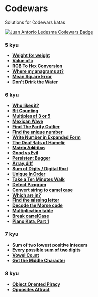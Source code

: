 # Codewars

Solutions for Codewars katas

[![Juan Antonio Ledesma Codewars Badge](https://www.codewars.com/users/juan-antonio-ledesma/badges/small)](https://www.codewars.com/users/juan-antonio-ledesma/)

### 5 kyu

- **[Weight for weight](./weight-for-weight/README.md)**
- **[Value of x](./value-of-x/README.md)**
- **[RGB To Hex Conversion](./rgb-to-hex-conversion/README.md)**
- **[Where my anagrams at?](./where-my-anagrams-at/README.md)**
- **[Mean Square Error](./mean-square-error/README.md)**
- **[Don't Drink the Water](./dont-drink-the-water/README.md)**

### 6 kyu

- **[Who likes it?](./who-likes-it/README.md)**
- **[Bit Counting](./bit-counting/README.md)**
- **[Multiples of 3 or 5](./multiples-of-3-or-5/README.md)**
- **[Mexican Wave](./mexican-wave/README.md)**
- **[Find The Parity Outlier](./find-the-parity-outlier/README.md)**
- **[Find the unique number](./find-the-unique-number/README.md)**
- **[Write Number in Expanded Form](./write-number-in-expanded-form/README.md)**
- **[The Deaf Rats of Hamelin](./the-deaf-rats-of-hamelin/README.md)**
- **[Matrix Addition](./matrix-addition/README.md)**
- **[Good vs Evil](./good-vs-evil/README.md)**
- **[Persistent Bugger](./persistent-bugger/README.md)**
- **[Array.diff](./array-diff/README.md)**
- **[Sum of Digits / Digital Root](./sum-of-digits-digital-root/README.md)**
- **[Unique In Order](./unique-in-order/README.md)**
- **[Take a Ten Minutes Walk](./take-a-ten-minutes-walk/README.md)**
- **[Detect Pangram](./detect-pangram/README.md)**
- **[Convert string to camel case](./convert-string-to-camel-case/README.md)**
- **[Which are in?](./which-are-in/README.md)**
- **[Find the missing letter](./find-the-missing-letter/README.md)**
- **[Decode the Morse code](./decode-the-morse-code/README.md)**
- **[Multiplication table](./multiplication-table/README.md)**
- **[Break camelCase](./break-camel-case/README.md)**
- **[Piano Kata, Part 1](./piano-kata-part-1/README.md)**

### 7 kyu

- **[Sum of two lowest positive integers](./sum-of-two-lowest-positive-integers/README.md)**
- **[Every possible sum of two digits](./every-possible-sum-of-two-digits/README.md)**
- **[Vowel Count](./vowel-count/README.md)**
- **[Get the Middle Character](./get-the-middle-character/README.md)**

### 8 kyu

- **[Object Oriented Piracy](./object-oriented-piracy/README.md)**
- **[Opposites Attract](./opposites-attract/README.md)**
